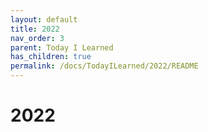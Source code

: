 ```yaml
---
layout: default
title: 2022
nav_order: 3
parent: Today I Learned
has_children: true
permalink: /docs/TodayILearned/2022/README
---
```


# 2022